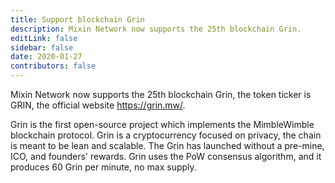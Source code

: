```yaml
---
title: Support blockchain Grin
description: Mixin Network now supports the 25th blockchain Grin.
editLink: false
sidebar: false
date: 2020-01-27
contributors: false
---
```


Mixin Network now supports the 25th blockchain Grin, the token ticker is GRIN, the official website https://grin.mw/.

Grin is the first open-source project which implements the MimbleWimble blockchain protocol. Grin is a cryptocurrency focused on privacy, the chain is meant to be lean and scalable. The Grin has launched without a pre-mine, ICO, and founders' rewards. Grin uses the PoW consensus algorithm, and it produces 60 Grin per minute, no max supply.